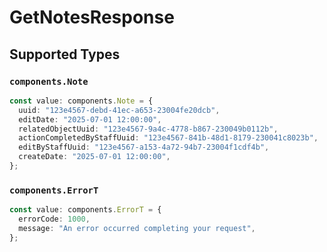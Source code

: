 # GetNotesResponse


## Supported Types

### `components.Note`

```typescript
const value: components.Note = {
  uuid: "123e4567-debd-41ec-a653-23004fe20dcb",
  editDate: "2025-07-01 12:00:00",
  relatedObjectUuid: "123e4567-9a4c-4778-b867-230049b0112b",
  actionCompletedByStaffUuid: "123e4567-841b-48d1-8179-230041c8023b",
  editByStaffUuid: "123e4567-a153-4a72-94b7-23004f1cdf4b",
  createDate: "2025-07-01 12:00:00",
};
```

### `components.ErrorT`

```typescript
const value: components.ErrorT = {
  errorCode: 1000,
  message: "An error occurred completing your request",
};
```

